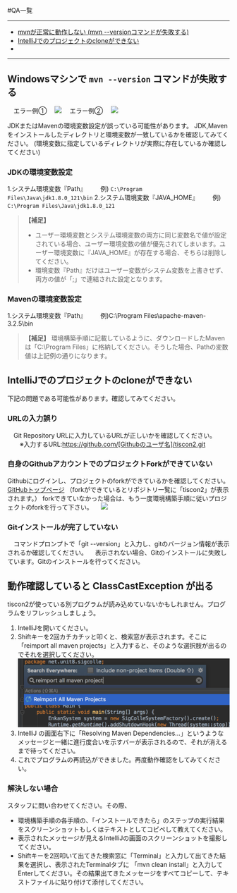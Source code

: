 #QA一覧
***
* [mvnが正常に動作しない (mvn --versionコマンドが失敗する)](#mvnが正常に動作しない-mvn---versionコマンドが失敗する)
* [IntelliJでのプロジェクトのcloneができない](#intellijでのプロジェクトのcloneができない)
* []()

***

## Windowsマシンで `mvn --version` コマンドが失敗する
　エラー例①
　<img src="image/qa_javahome.png">
　エラー例②
　<img src="image/qa_mvnpath.png">

JDKまたはMavenの環境変数設定が誤っている可能性があります。
JDK,Mavenをインストールしたディレクトリと環境変数が一致しているかを確認してみてください。
(環境変数に指定しているディレクトリが実際に存在しているか確認してください)

### JDKの環境変数設定
1.システム環境変数『Path』
　　例) `C:\Program Files\Java\jdk1.8.0_121\bin`
2.システム環境変数『JAVA_HOME』
　　例) `C:\Program Files\Java\jdk1.8.0_121`

> **【補足】**
> * ユーザー環境変数とシステム環境変数の両方に同じ変数名で値が設定されている場合、ユーザー環境変数の値が優先されてしまいます。ユーザー環境変数に『JAVA_HOME』が存在する場合、そちらは削除してください。
> * 環境変数『Path』だけはユーザー変数がシステム変数を上書きせず、両方の値が「;」で連結された設定となります。

### Mavenの環境変数設定
1.システム環境変数『Path』
　　例)C:\Program Files\apache-maven-3.2.5\bin

> **【補足】**
> 環境構築手順に記載しているように、ダウンロードしたMavenは「C:\Program Files」に格納してください。そうした場合、Pathの変数値は上記例の通りになります。

## IntelliJでのプロジェクトのcloneができない
下記の問題である可能性があります。確認してみてください。

### URLの入力誤り
　Git Repository URLに入力しているURLが正しいかを確認してください。
　　※入力するURL:https://github.com/[Githubのユーザ名]/tiscon2.git

### 自身のGithubアカウントでのプロジェクトForkができていない
Githubにログインし、プロジェクトのforkができているかを確認してください。
[GitHubトップページ](https://github.com/)
（forkができているとリポジトリ一覧に「tiscon2」が表示されます。）
forkできていなかった場合は、もう一度環境構築手順に従いプロジェクトのforkを行って下さい。
　<img src="image/qa_github_top.png" width="640px">

### Gitインストールが完了していない
　コマンドプロンプトで「git --version」と入力し、gitのバージョン情報が表示されるか確認してください。
　表示されない場合、Gitのインストールに失敗しています。Gitのインストールを行ってください。

## 動作確認していると ClassCastException が出る

tiscon2が使っている別プログラムが読み込めていないかもしれません。プログラムをリフレッシュしましょう。

1. IntelliJを開いてください。
1. Shiftキーを2回カチカチッと叩くと、検索窓が表示されます。そこに「reimport all maven projects」と入力すると、そのような選択肢が出るのでそれを選択してください。![reimport all maven projects](image/qa_reimport_all_maven_projects.png)
1. IntelliJ の画面右下に「Resolving Maven Dependencies...」というようなメッセージと一緒に進行度合いを示すバーが表示されるので、それが消えるまで待ってください。
1. これでプログラムの再読込ができました。再度動作確認をしてみてください。

### 解決しない場合
スタッフに問い合わせてください。その際、

* 環境構築手順の各手順の、「インストールできたら」のステップの実行結果をスクリーンショットもしくはテキストとしてコピペして教えてください。
* 表示されたメッセージが見えるIntelliJの画面のスクリーンショットを撮影してください。
* Shiftキーを2回叩いて出てきた検索窓に「Terminal」と入力して出てきた結果を選択し、表示されたTerminalタブに 「mvn clean install」と入力してEnterしてください。その結果出てきたメッセージをすべてコピーして、テキストファイルに貼り付けて添付してください。
